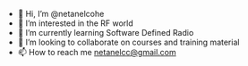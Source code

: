- 👋 Hi, I’m @netanelcohe
- 👀 I’m interested in the RF world
- 🌱 I’m currently learning Software Defined Radio
- 💞️ I’m looking to collaborate on courses and training material
- 📫 How to reach me netanelcc@gmail.com

<!---
netanelcohe/netanelcohe is a ✨ special ✨ repository because its `README.md` (this file) appears on your GitHub profile.
You can click the Preview link to take a look at your changes.
--->
